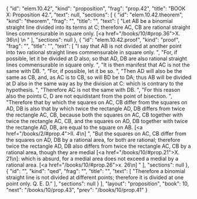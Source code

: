 {
  "id": "elem.10.42",
  "kind": "proposition",
  "frag": "prop.42",
  "title": "BOOK X: Proposition 42.",
  "text": null,
  "sections": [
    {
      "id": "elem.10.42.theorem",
      "kind": "theorem",
      "frag": "",
      "title": "",
      "text": [
        "Let AB be a binomial straight line divided into its terms at C; therefore AC, CB are rational straight lines commensurable in square only. [<a href=\"/books/10/#prop.36\">X. 36</a>\n] \n      "
      ],
      "sections": null
    },
    {
      "id": "elem.10.42.proof",
      "kind": "proof",
      "frag": "",
      "title": "",
      "text": [
        "I say that AB is not divided at another point into two rational straight lines commensurable in square only. ",
        "For, if possible, let it be divided at D also, so that AD, DB are also rational straight lines commensurable in square only. ",
        "It is then manifest that AC is not the same with DB. ",
        "For, if possible, let it be so. ",
        "Then AD will also be the same as CB, and, as AC is to CB, so will BD be to DA; thus AB will be divided at D also in the same way as by the division at C: which is contrary to the hypothesis. ",
        "Therefore AC is not the same with DB. ",
        "For this reason also the points C, D are not equidistant from the point of bisection. ",
        "Therefore that by which the squares on AC, CB differ from the squares on AD, DB is also that by which twice the rectangle AD, DB differs from twice the rectangle AC, CB, because both the squares on AC, CB together with twice the rectangle AC, CB, and the squares on AD, DB together with twice the rectangle AD, DB, are equal to the square on AB. [<a href=\"/books/2/#prop.4\">II. 4</a>\n] ",
        "But the squares on AC, CB differ from the squares on AD, DB by a rational area, for both are rational; therefore twice the rectangle AD, DB also differs from twice the rectangle AC, CB by a rational area, though they are medial [<a href=\"/books/10/#prop.21\">X. 21</a>\n]: which is absurd, for a medial area does not exceed a medial by a rational area. [<a href=\"/books/10/#prop.26\">x. 26</a>\n] "
      ],
      "sections": null
    },
    {
      "id": "",
      "kind": "qed",
      "frag": "",
      "title": "",
      "text": [
        "Therefore a binomial straight line is not divided at different points; therefore it is divided at one point only. Q. E. D."
      ],
      "sections": null
    }
  ],
  "layout": "proposition",
  "book": 10,
  "next": "/books/10/prop.43",
  "prev": "/books/10/prop.41"
}

